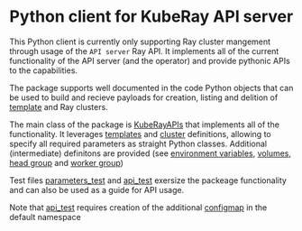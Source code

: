 # Python client for KubeRay API server

This Python client is currently only supporting Ray cluster mangement through usage of the `API server` Ray API. It implements all of the current functionality of the API server (and the operator) and provide pythonic APIs to the capabilities.

The package supports well documented in the code Python objects that can be used to build and recieve payloads for creation, listing and delition of [template](https://ray-project.github.io/kuberay/components/apiserver/#compute-template) and Ray clusters.

The main class of the package is [KubeRayAPIs](python_client/kuberay_apis.py) that implements all of the functionality. It leverages [templates](python_client/params/templates.py) and [cluster](python_client/params/cluster.py) definitions, allowing to specify all required parameters as straight Python classes. Additional (intermediate) definitons are provided (see [environment variables](python_client/params/environmentvariables.py), [volumes](python_client/params/volumes.py), [head group](python_client/params/headnode.py) and [worker group](python_client/params/workernode.py))

Test files [parameters_test](api_params_test.py) and [api_test](kuberay_api_test.py) exersize the packeage functionality and can also be used as a guide for API usage.

Note that [api_test](kuberay_api_test.py) requires creation of the additional [configmap](../../apiserver/test/job/code.yaml) in the default namespace
